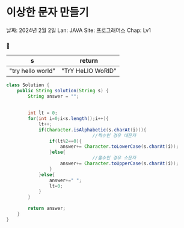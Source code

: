 # 이상한 문자 만들기

날짜: 2024년 2월 2일
Lan: JAVA
Site: 프로그래머스
Chap: Lv1

### 

<aside>
💭

| s | return |
| --- | --- |
| "try hello world" | "TrY HeLlO WoRlD" |
</aside>

```java
class Solution {
    public String solution(String s) {
        String answer = "";
        
       
        int lt = 0;
        for(int i=0;i<s.length();i++){
            lt++;
            if(Character.isAlphabetic(s.charAt(i))){
								//짝수인 경우 대문자
                if(lt%2==0){
                    answer+= Character.toLowerCase(s.charAt(i));
                }else{
								//홀수인 경우 소문자
                    answer+= Character.toUpperCase(s.charAt(i));
                }
            }else{
                answer+=" ";
                lt=0;
            }
        }
        
        return answer;
    }
}
```
